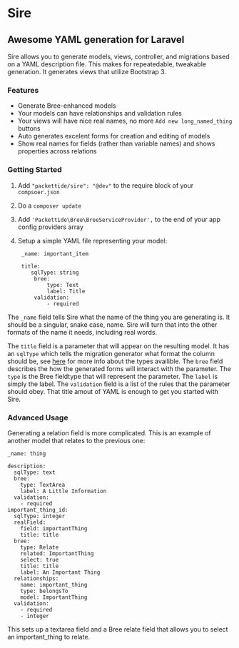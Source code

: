 Sire
====
## Awesome YAML generation for Laravel

Sire allows you to generate models, views, controller, and migrations based on a YAML description file. This makes for repeatedable, tweakable generation. It generates views that utilize Bootstrap 3. 

### Features

* Generate Bree-enhanced models
* Your models can have relationships and validation rules
* Your views will have nice real names, no more `Add new long_named_thing` buttons
* Auto generates excelent forms for creation and editing of models
* Show real names for fields (rather than variable names) and shows properties across relations

### Getting Started

1. Add `"packettide/sire": "@dev"` to the require block of your `compsoer.json`
2. Do a `composer update`
3. Add `'Packettide\Bree\BreeServiceProvider',` to the end of your app config providers array
4. Setup a simple YAML file representing your model:

		_name: important_item

		title: 
  		   sqlType: string
  		    bree:
    	        type: Text
    	        label: Title
  		    validation:
   		        - required


The `_name` field tells Sire what the name of the thing you are generating is. It should be a singular, snake case, name. Sire will turn that into the other formats of the name it needs, including real words.

The `title` field is a parameter that will appear on the resulting model. It has an `sqlType` which tells the migration generator what format the column should be, see [here](http://laravel.com/docs/schema) for more info about the types availible. The `bree` field describes the how the generated forms will interact with the parameter. The `type` is the Bree fieldtype that will represent the parameter. The `label` is simply the label. The `validation` field is a list of the rules that the parameter should obey. That title amout of YAML is enough to get you started with Sire.

### Advanced Usage

Generating a relation field is more complicated. This is an example of another model that relates to the previous one:

	_name: thing

	description: 
	  sqlType: text
	  bree:
	    type: TextArea
	    label: A Little Information
	  validation:
	    - required
	important_thing_id: 
	  sqlType: integer
	  realField: 
	    field: importantThing
	    title: title
	  bree:
	    type: Relate
	    related: ImportantThing
	    select: true
	    title: title
	    label: An Important Thing
	  relationships:
	    name: important_thing
	    type: belongsTo
	    model: ImportantThing
	  validation:
	    - required
	    - integer
	   
This sets up a textarea field and a Bree relate field that allows you to select an important_thing to relate.